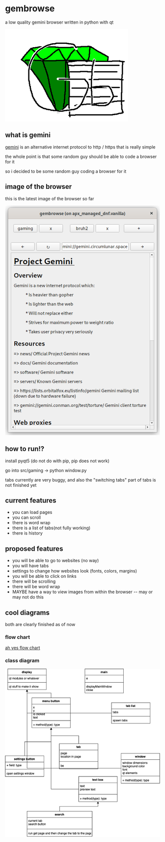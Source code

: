 # gembrowse

a low quality gemini browser written in python with qt

![logo](https://github.com/aerits/gembrowse/blob/master/images/logo.png?raw=true)

## what is gemini

[gemini](https://gemini.circumlunar.space/) is an alternative internet protocol to http / https that is really simple

the whole point is that some random guy should be able to code a browser for it

so i decided to be some random guy coding a browser for it

## image of the browser

this is the latest image of the browser so far

![image of the browser](https://github.com/aerits/gembrowse/blob/master/images/gembrowse.png?raw=true)

## how to run!?

install pyqt5 (do not do with pip, pip does not work)

go into src/gaming -> python window.py

tabs currently are very buggy, and also the "switching tabs" part of tabs is not finished yet

## current features

* you can load pages
* you can scroll
* there is word wrap
* there is a list of tabs(not fully working)
* there is history

## proposed features

* you will be able to go to websites (no way)
* you will have tabs
* settings to change how websites look (fonts, colors, margins)
* you will be able to click on links
* there will be scrolling
* there will be word wrap
* MAYBE have a way to view images from within the browser -- may or may not do this

## cool diagrams

both are clearly finished as of now

### flow chart

[ah yes flow chart](https://github.com/aerits/gembrowse/blob/master/images/gaming.pdf)

### class diagram

![ah yes class diagram](https://github.com/aerits/gembrowse/blob/master/images/classdiagram.png?raw=true)
